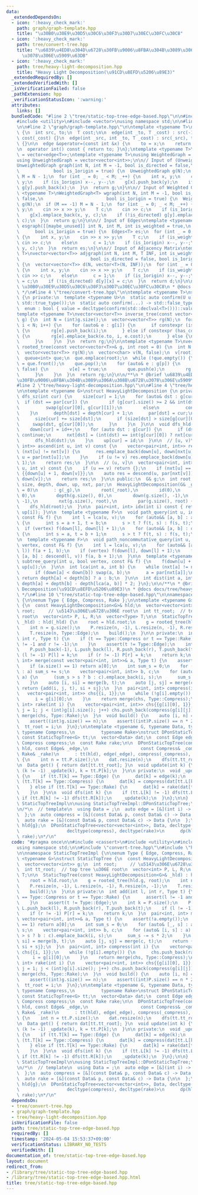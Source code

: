 ```yaml
---
data:
  _extendedDependsOn:
  - icon: ':heavy_check_mark:'
    path: graph/graph-template.hpp
    title: "\u30B0\u30E9\u30D5\u30C6\u30F3\u30D7\u30EC\u30FC\u30C8"
  - icon: ':heavy_check_mark:'
    path: tree/convert-tree.hpp
    title: "\u6839\u4ED8\u304D\u6728\u30FB\u9006\u8FBA\u304B\u3089\u306A\u308B\u6728\
      \u3078\u306E\u5909\u63DB"
  - icon: ':heavy_check_mark:'
    path: tree/heavy-light-decomposition.hpp
    title: "Heavy Light Decomposition(\u91CD\u8EFD\u5206\u89E3)"
  _extendedRequiredBy: []
  _extendedVerifiedWith: []
  _isVerificationFailed: false
  _pathExtension: hpp
  _verificationStatusIcon: ':warning:'
  attributes:
    links: []
  bundledCode: "#line 2 \"tree/static-top-tree-edge-based.hpp\"\n\n#include <cassert>\n\
    #include <utility>\n#include <vector>\nusing namespace std;\n\n#line 2 \"tree/convert-tree.hpp\"\
    \n\n#line 2 \"graph/graph-template.hpp\"\n\ntemplate <typename T>\nstruct edge\
    \ {\n  int src, to;\n  T cost;\n\n  edge(int _to, T _cost) : src(-1), to(_to),\
    \ cost(_cost) {}\n  edge(int _src, int _to, T _cost) : src(_src), to(_to), cost(_cost)\
    \ {}\n\n  edge &operator=(const int &x) {\n    to = x;\n    return *this;\n  }\n\
    \n  operator int() const { return to; }\n};\ntemplate <typename T>\nusing Edges\
    \ = vector<edge<T>>;\ntemplate <typename T>\nusing WeightedGraph = vector<Edges<T>>;\n\
    using UnweightedGraph = vector<vector<int>>;\n\n// Input of (Unweighted) Graph\n\
    UnweightedGraph graph(int N, int M = -1, bool is_directed = false,\n         \
    \             bool is_1origin = true) {\n  UnweightedGraph g(N);\n  if (M == -1)\
    \ M = N - 1;\n  for (int _ = 0; _ < M; _++) {\n    int x, y;\n    cin >> x >>\
    \ y;\n    if (is_1origin) x--, y--;\n    g[x].push_back(y);\n    if (!is_directed)\
    \ g[y].push_back(x);\n  }\n  return g;\n}\n\n// Input of Weighted Graph\ntemplate\
    \ <typename T>\nWeightedGraph<T> wgraph(int N, int M = -1, bool is_directed =\
    \ false,\n                        bool is_1origin = true) {\n  WeightedGraph<T>\
    \ g(N);\n  if (M == -1) M = N - 1;\n  for (int _ = 0; _ < M; _++) {\n    int x,\
    \ y;\n    cin >> x >> y;\n    T c;\n    cin >> c;\n    if (is_1origin) x--, y--;\n\
    \    g[x].emplace_back(x, y, c);\n    if (!is_directed) g[y].emplace_back(y, x,\
    \ c);\n  }\n  return g;\n}\n\n// Input of Edges\ntemplate <typename T>\nEdges<T>\
    \ esgraph([[maybe_unused]] int N, int M, int is_weighted = true,\n           \
    \      bool is_1origin = true) {\n  Edges<T> es;\n  for (int _ = 0; _ < M; _++)\
    \ {\n    int x, y;\n    cin >> x >> y;\n    T c;\n    if (is_weighted)\n     \
    \ cin >> c;\n    else\n      c = 1;\n    if (is_1origin) x--, y--;\n    es.emplace_back(x,\
    \ y, c);\n  }\n  return es;\n}\n\n// Input of Adjacency Matrix\ntemplate <typename\
    \ T>\nvector<vector<T>> adjgraph(int N, int M, T INF, int is_weighted = true,\n\
    \                           bool is_directed = false, bool is_1origin = true)\
    \ {\n  vector<vector<T>> d(N, vector<T>(N, INF));\n  for (int _ = 0; _ < M; _++)\
    \ {\n    int x, y;\n    cin >> x >> y;\n    T c;\n    if (is_weighted)\n     \
    \ cin >> c;\n    else\n      c = 1;\n    if (is_1origin) x--, y--;\n    d[x][y]\
    \ = c;\n    if (!is_directed) d[y][x] = c;\n  }\n  return d;\n}\n\n/**\n * @brief\
    \ \u30B0\u30E9\u30D5\u30C6\u30F3\u30D7\u30EC\u30FC\u30C8\n * @docs docs/graph/graph-template.md\n\
    \ */\n#line 4 \"tree/convert-tree.hpp\"\n\ntemplate <typename T>\nstruct has_cost\
    \ {\n private:\n  template <typename U>\n  static auto confirm(U u) -> decltype(u.cost,\
    \ std::true_type());\n  static auto confirm(...) -> std::false_type;\n\n public:\n\
    \  enum : bool { value = decltype(confirm(std::declval<T>()))::value };\n};\n\n\
    template <typename T>\nvector<vector<T>> inverse_tree(const vector<vector<T>>&\
    \ g) {\n  int N = (int)g.size();\n  vector<vector<T>> rg(N);\n  for (int i = 0;\
    \ i < N; i++) {\n    for (auto& e : g[i]) {\n      if constexpr (is_same<T, int>::value)\
    \ {\n        rg[e].push_back(i);\n      } else if constexpr (has_cost<T>::value)\
    \ {\n        rg[e].emplace_back(e.to, i, e.cost);\n      } else {\n        assert(0);\n\
    \      }\n    }\n  }\n  return rg;\n}\n\ntemplate <typename T>\nvector<vector<T>>\
    \ rooted_tree(const vector<vector<T>>& g, int root = 0) {\n  int N = (int)g.size();\n\
    \  vector<vector<T>> rg(N);\n  vector<char> v(N, false);\n  v[root] = true;\n\
    \  queue<int> que;\n  que.emplace(root);\n  while (!que.empty()) {\n    auto p\
    \ = que.front();\n    que.pop();\n    for (auto& e : g[p]) {\n      if (v[e] ==\
    \ false) {\n        v[e] = true;\n        que.push(e);\n        rg[p].push_back(e);\n\
    \      }\n    }\n  }\n  return rg;\n}\n\n/**\n * @brief \u6839\u4ED8\u304D\u6728\
    \u30FB\u9006\u8FBA\u304B\u3089\u306A\u308B\u6728\u3078\u306E\u5909\u63DB\n */\n\
    #line 2 \"tree/heavy-light-decomposition.hpp\"\n\n#line 4 \"tree/heavy-light-decomposition.hpp\"\
    \n\ntemplate <typename G>\nstruct HeavyLightDecomposition {\n private:\n  void\
    \ dfs_sz(int cur) {\n    size[cur] = 1;\n    for (auto& dst : g[cur]) {\n    \
    \  if (dst == par[cur]) {\n        if (g[cur].size() >= 2 && int(dst) == int(g[cur][0]))\n\
    \          swap(g[cur][0], g[cur][1]);\n        else\n          continue;\n  \
    \    }\n      depth[dst] = depth[cur] + 1;\n      par[dst] = cur;\n      dfs_sz(dst);\n\
    \      size[cur] += size[dst];\n      if (size[dst] > size[g[cur][0]]) {\n   \
    \     swap(dst, g[cur][0]);\n      }\n    }\n  }\n\n  void dfs_hld(int cur) {\n\
    \    down[cur] = id++;\n    for (auto dst : g[cur]) {\n      if (dst == par[cur])\
    \ continue;\n      nxt[dst] = (int(dst) == int(g[cur][0]) ? nxt[cur] : int(dst));\n\
    \      dfs_hld(dst);\n    }\n    up[cur] = id;\n  }\n\n  // [u, v)\n  vector<pair<int,\
    \ int>> ascend(int u, int v) const {\n    vector<pair<int, int>> res;\n    while\
    \ (nxt[u] != nxt[v]) {\n      res.emplace_back(down[u], down[nxt[u]]);\n     \
    \ u = par[nxt[u]];\n    }\n    if (u != v) res.emplace_back(down[u], down[v] +\
    \ 1);\n    return res;\n  }\n\n  // (u, v]\n  vector<pair<int, int>> descend(int\
    \ u, int v) const {\n    if (u == v) return {};\n    if (nxt[u] == nxt[v]) return\
    \ {{down[u] + 1, down[v]}};\n    auto res = descend(u, par[nxt[v]]);\n    res.emplace_back(down[nxt[v]],\
    \ down[v]);\n    return res;\n  }\n\n public:\n  G& g;\n  int root, id;\n  vector<int>\
    \ size, depth, down, up, nxt, par;\n  HeavyLightDecomposition(G& _g, int _root\
    \ = 0)\n      : g(_g),\n        root(_root),\n        id(0),\n        size(g.size(),\
    \ 0),\n        depth(g.size(), 0),\n        down(g.size(), -1),\n        up(g.size(),\
    \ -1),\n        nxt(g.size(), root),\n        par(g.size(), root) {\n    dfs_sz(root);\n\
    \    dfs_hld(root);\n  }\n\n  pair<int, int> idx(int i) const { return make_pair(down[i],\
    \ up[i]); }\n\n  template <typename F>\n  void path_query(int u, int v, bool vertex,\
    \ const F& f) {\n    int l = lca(u, v);\n    for (auto&& [a, b] : ascend(u, l))\
    \ {\n      int s = a + 1, t = b;\n      s > t ? f(t, s) : f(s, t);\n    }\n  \
    \  if (vertex) f(down[l], down[l] + 1);\n    for (auto&& [a, b] : descend(l, v))\
    \ {\n      int s = a, t = b + 1;\n      s > t ? f(t, s) : f(s, t);\n    }\n  }\n\
    \n  template <typename F>\n  void path_noncommutative_query(int u, int v, bool\
    \ vertex, const F& f) {\n    int l = lca(u, v);\n    for (auto&& [a, b] : ascend(u,\
    \ l)) f(a + 1, b);\n    if (vertex) f(down[l], down[l] + 1);\n    for (auto&&\
    \ [a, b] : descend(l, v)) f(a, b + 1);\n  }\n\n  template <typename F>\n  void\
    \ subtree_query(int u, bool vertex, const F& f) {\n    f(down[u] + int(!vertex),\
    \ up[u]);\n  }\n\n  int lca(int a, int b) {\n    while (nxt[a] != nxt[b]) {\n\
    \      if (down[a] < down[b]) swap(a, b);\n      a = par[nxt[a]];\n    }\n   \
    \ return depth[a] < depth[b] ? a : b;\n  }\n\n  int dist(int a, int b) { return\
    \ depth[a] + depth[b] - depth[lca(a, b)] * 2; }\n};\n\n/**\n * @brief Heavy Light\
    \ Decomposition(\u91CD\u8EFD\u5206\u89E3)\n * @docs docs/tree/heavy-light-decomposition.md\n\
    \ */\n#line 10 \"tree/static-top-tree-edge-based.hpp\"\n\nnamespace StaticTopTreeImpl\
    \ {\n\nenum Type { Edge, Compress, Rake };\n\ntemplate <typename G>\nstruct StaticTopTree\
    \ {\n  const HeavyLightDecomposition<G>& hld;\n  vector<vector<int>> g;\n  int\
    \ root;     // \u5143\u306E\u6728\u306E root\n  int tt_root;  // top tree \u306E\
    \ root\n  vector<int> P, L, R;\n  vector<Type> T;\n\n  StaticTopTree(const HeavyLightDecomposition<G>&\
    \ _hld) : hld(_hld) {\n    root = hld.root;\n    g = rooted_tree(hld.g, root);\n\
    \    int n = g.size();\n    P.resize(n, -1), L.resize(n, -1), R.resize(n, -1);\n\
    \    T.resize(n, Type::Edge);\n    build();\n  }\n\n private:\n  int add(int l,\
    \ int r, Type t) {\n    if (t == Type::Compress or t == Type::Rake) {\n      assert(l\
    \ != -1 and r != -1);\n    }\n    assert(t != Type::Edge);\n    int k = P.size();\n\
    \    P.push_back(-1), L.push_back(l), R.push_back(r), T.push_back(t);\n    if\
    \ (l != -1) P[l] = k;\n    if (r != -1) P[r] = k;\n    return k;\n  }\n  pair<int,\
    \ int> merge(const vector<pair<int, int>>& a, Type t) {\n    assert(!a.empty());\n\
    \    if (a.size() == 1) return a[0];\n    int sum_s = 0;\n    for (auto& [_, s]\
    \ : a) sum_s += s;\n    vector<pair<int, int>> b, c;\n    for (auto& [i, s] :\
    \ a) {\n      (sum_s > s ? b : c).emplace_back(i, s);\n      sum_s -= s * 2;\n\
    \    }\n    auto [i, si] = merge(b, t);\n    auto [j, sj] = merge(c, t);\n   \
    \ return {add(i, j, t), si + sj};\n  }\n  pair<int, int> compress(int i) {\n \
    \   vector<pair<int, int>> chs{{i, 1}};\n    while (!g[i].empty()) {\n      chs.push_back(rake(i));\n\
    \      i = g[i][0];\n    }\n    return merge(chs, Type::Compress);\n  }\n  pair<int,\
    \ int> rake(int i) {\n    vector<pair<int, int>> chs{{g[i][0], 1}};\n    for (int\
    \ j = 1; j < (int)g[i].size(); j++) chs.push_back(compress(g[i][j]));\n    return\
    \ merge(chs, Type::Rake);\n  }\n  void build() {\n    auto [i, n] = compress(root);\n\
    \    assert((int)g.size() == n);\n    assert((int)P.size() == n * 2 - 1);\n  \
    \  tt_root = i;\n  }\n};\n\ntemplate <typename G, typename Data, typename Edge,\
    \ typename Compress,\n          typename Rake>\nstruct DPonStaticTopTree {\n \
    \ const StaticTopTree<G> tt;\n  vector<Data> dat;\n  const Edge edge;\n  const\
    \ Compress compress;\n  const Rake rake;\n\n  DPonStaticTopTree(const HeavyLightDecomposition<G>&\
    \ hld, const Edge& _edge,\n                    const Compress& _compress, const\
    \ Rake& _rake)\n      : tt(hld), edge(_edge), compress(_compress), rake(_rake)\
    \ {\n    int n = tt.P.size();\n    dat.resize(n);\n    dfs(tt.tt_root);\n  }\n\
    \n  Data get() { return dat[tt.tt_root]; }\n  void update(int k) {\n    while\
    \ (k != -1) _update(k), k = tt.P[k];\n  }\n\n private:\n  void _update(int k)\
    \ {\n    if (tt.T[k] == Type::Edge) {\n      dat[k] = edge(k);\n    } else if\
    \ (tt.T[k] == Type::Compress) {\n      dat[k] = compress(dat[tt.L[k]], dat[tt.R[k]]);\n\
    \    } else if (tt.T[k] == Type::Rake) {\n      dat[k] = rake(dat[tt.L[k]], dat[tt.R[k]]);\n\
    \    }\n  }\n\n  void dfs(int k) {\n    if (tt.L[k] != -1) dfs(tt.L[k]);\n   \
    \ if (tt.R[k] != -1) dfs(tt.R[k]);\n    _update(k);\n  }\n};\n\n}  // namespace\
    \ StaticTopTreeImpl\n\nusing StaticTopTreeImpl::DPonStaticTopTree;\nusing StaticTopTreeImpl::StaticTopTree;\n\
    \n/*\n  // template\n  using Data = ;\n  auto edge = [&](int i) -> Data {\n\n\
    \  };\n  auto compress = [&](const Data& p, const Data& c) -> Data {\n\n  };\n\
    \  auto rake = [&](const Data& p, const Data& c) -> Data {\n\n  };\n  HeavyLightDecomposition\
    \ hld{g};\n  DPonStaticTopTree<vector<vector<int>>, Data, decltype(edge),\n  \
    \                  decltype(compress), decltype(rake)>\n      dp(hld, edge, compress,\
    \ rake);\n*/\n"
  code: "#pragma once\n\n#include <cassert>\n#include <utility>\n#include <vector>\n\
    using namespace std;\n\n#include \"convert-tree.hpp\"\n#include \"heavy-light-decomposition.hpp\"\
    \n\nnamespace StaticTopTreeImpl {\n\nenum Type { Edge, Compress, Rake };\n\ntemplate\
    \ <typename G>\nstruct StaticTopTree {\n  const HeavyLightDecomposition<G>& hld;\n\
    \  vector<vector<int>> g;\n  int root;     // \u5143\u306E\u6728\u306E root\n\
    \  int tt_root;  // top tree \u306E root\n  vector<int> P, L, R;\n  vector<Type>\
    \ T;\n\n  StaticTopTree(const HeavyLightDecomposition<G>& _hld) : hld(_hld) {\n\
    \    root = hld.root;\n    g = rooted_tree(hld.g, root);\n    int n = g.size();\n\
    \    P.resize(n, -1), L.resize(n, -1), R.resize(n, -1);\n    T.resize(n, Type::Edge);\n\
    \    build();\n  }\n\n private:\n  int add(int l, int r, Type t) {\n    if (t\
    \ == Type::Compress or t == Type::Rake) {\n      assert(l != -1 and r != -1);\n\
    \    }\n    assert(t != Type::Edge);\n    int k = P.size();\n    P.push_back(-1),\
    \ L.push_back(l), R.push_back(r), T.push_back(t);\n    if (l != -1) P[l] = k;\n\
    \    if (r != -1) P[r] = k;\n    return k;\n  }\n  pair<int, int> merge(const\
    \ vector<pair<int, int>>& a, Type t) {\n    assert(!a.empty());\n    if (a.size()\
    \ == 1) return a[0];\n    int sum_s = 0;\n    for (auto& [_, s] : a) sum_s +=\
    \ s;\n    vector<pair<int, int>> b, c;\n    for (auto& [i, s] : a) {\n      (sum_s\
    \ > s ? b : c).emplace_back(i, s);\n      sum_s -= s * 2;\n    }\n    auto [i,\
    \ si] = merge(b, t);\n    auto [j, sj] = merge(c, t);\n    return {add(i, j, t),\
    \ si + sj};\n  }\n  pair<int, int> compress(int i) {\n    vector<pair<int, int>>\
    \ chs{{i, 1}};\n    while (!g[i].empty()) {\n      chs.push_back(rake(i));\n \
    \     i = g[i][0];\n    }\n    return merge(chs, Type::Compress);\n  }\n  pair<int,\
    \ int> rake(int i) {\n    vector<pair<int, int>> chs{{g[i][0], 1}};\n    for (int\
    \ j = 1; j < (int)g[i].size(); j++) chs.push_back(compress(g[i][j]));\n    return\
    \ merge(chs, Type::Rake);\n  }\n  void build() {\n    auto [i, n] = compress(root);\n\
    \    assert((int)g.size() == n);\n    assert((int)P.size() == n * 2 - 1);\n  \
    \  tt_root = i;\n  }\n};\n\ntemplate <typename G, typename Data, typename Edge,\
    \ typename Compress,\n          typename Rake>\nstruct DPonStaticTopTree {\n \
    \ const StaticTopTree<G> tt;\n  vector<Data> dat;\n  const Edge edge;\n  const\
    \ Compress compress;\n  const Rake rake;\n\n  DPonStaticTopTree(const HeavyLightDecomposition<G>&\
    \ hld, const Edge& _edge,\n                    const Compress& _compress, const\
    \ Rake& _rake)\n      : tt(hld), edge(_edge), compress(_compress), rake(_rake)\
    \ {\n    int n = tt.P.size();\n    dat.resize(n);\n    dfs(tt.tt_root);\n  }\n\
    \n  Data get() { return dat[tt.tt_root]; }\n  void update(int k) {\n    while\
    \ (k != -1) _update(k), k = tt.P[k];\n  }\n\n private:\n  void _update(int k)\
    \ {\n    if (tt.T[k] == Type::Edge) {\n      dat[k] = edge(k);\n    } else if\
    \ (tt.T[k] == Type::Compress) {\n      dat[k] = compress(dat[tt.L[k]], dat[tt.R[k]]);\n\
    \    } else if (tt.T[k] == Type::Rake) {\n      dat[k] = rake(dat[tt.L[k]], dat[tt.R[k]]);\n\
    \    }\n  }\n\n  void dfs(int k) {\n    if (tt.L[k] != -1) dfs(tt.L[k]);\n   \
    \ if (tt.R[k] != -1) dfs(tt.R[k]);\n    _update(k);\n  }\n};\n\n}  // namespace\
    \ StaticTopTreeImpl\n\nusing StaticTopTreeImpl::DPonStaticTopTree;\nusing StaticTopTreeImpl::StaticTopTree;\n\
    \n/*\n  // template\n  using Data = ;\n  auto edge = [&](int i) -> Data {\n\n\
    \  };\n  auto compress = [&](const Data& p, const Data& c) -> Data {\n\n  };\n\
    \  auto rake = [&](const Data& p, const Data& c) -> Data {\n\n  };\n  HeavyLightDecomposition\
    \ hld{g};\n  DPonStaticTopTree<vector<vector<int>>, Data, decltype(edge),\n  \
    \                  decltype(compress), decltype(rake)>\n      dp(hld, edge, compress,\
    \ rake);\n*/\n"
  dependsOn:
  - tree/convert-tree.hpp
  - graph/graph-template.hpp
  - tree/heavy-light-decomposition.hpp
  isVerificationFile: false
  path: tree/static-top-tree-edge-based.hpp
  requiredBy: []
  timestamp: '2024-05-04 15:53:37+09:00'
  verificationStatus: LIBRARY_NO_TESTS
  verifiedWith: []
documentation_of: tree/static-top-tree-edge-based.hpp
layout: document
redirect_from:
- /library/tree/static-top-tree-edge-based.hpp
- /library/tree/static-top-tree-edge-based.hpp.html
title: tree/static-top-tree-edge-based.hpp
---
```

